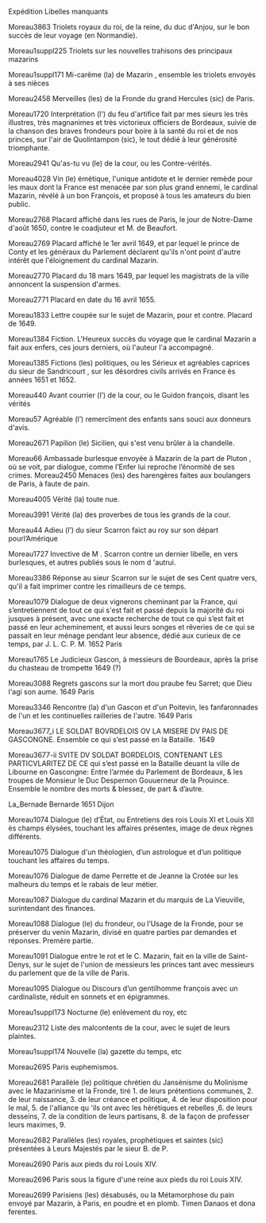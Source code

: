 Expédition Libelles manquants

Moreau3863	Triolets royaux du roi, de la reine, du duc d'Anjou, sur le bon succès de leur voyage (en Normandie).

Moreau1suppl225	Triolets sur les nouvelles trahisons des principaux mazarins

Moreau1suppl171	Mi-carême (la) de Mazarin , ensemble les triolets envoyés à ses nièces

Moreau2458	Merveilles (les) de la Fronde du grand Hercules (sic) de Paris.

Moreau1720	Interprétation (l') du feu d'artifice fait par mes sieurs les très illustres, très magnanimes et très victorieux officiers de Bordeaux, suivie de la chanson des braves frondeurs pour boire à la santé du roi et de nos princes, sur l'air de Quolintampon (sic), le tout dédié à leur générosité triomphante.

Moreau2941	Qu'as-tu vu (le) de la cour, ou les Contre-vérités.

Moreau4028	Vin (le) émétique, l'unique antidote et le dernier remède pour les maux dont la France est menacée par son plus grand ennemi, le cardinal Mazarin, révélé à un bon François, et proposé à tous les amateurs du bien public.

Moreau2768	Placard affiché dans les rues de Paris, le jour de Notre-Dame d'août 1650, contre le coadjuteur et M. de Beaufort.

Moreau2769	Placard affiché le 1er avril 1649, et par lequel le prince de Conty et les généraux du Parlement déclarent qu'ils n'ont point d'autre intérêt que l'éloignement du cardinal Mazarin.

Moreau2770	Placard du 18 mars 1649, par lequel les magistrats de la ville annoncent la suspension d'armes.

Moreau2771	Placard en date du 16 avril 1655.

Moreau1833	Lettre coupée sur le sujet de Mazarin, pour et contre. Placard de 1649.

Moreau1384	Fiction. L'Heureux succès du voyage que le cardinal Mazarin a fait aux enfers, ces jours derniers, où l'auteur l'a accompagné.

Moreau1385	Fictions (les) politiques, ou les Sérieux et agréables caprices du sieur de Sandricourt , sur les désordres civils arrivés en France ès années 1651 et 1652.

Moreau440	Avant courrier (l’) de la cour, ou le Guidon françois, disant les vérités

Moreau57	Agréable (l’) remercîment des enfants sans souci aux donneurs d'avis.

Moreau2671	Papilion (le) Sicilien, qui s'est venu brûler à la chandelle.

Moreau66	Ambassade burlesque envoyée à Mazarin de la part de Pluton , où se voit, par dialogue, comme l’Enfer lui reproche l’énormité de ses crimes.
Moreau2450	Menaces (les) des harengères faites aux boulangers de Paris, à faute de pain.

Moreau4005	Vérité (la) toute nue.

Moreau3991	Vérité (la) des proverbes de tous les grands de la cour.

Moreau44	Adieu (l’) du sieur Scarron faict au roy sur son départ pourl’Amérique

Moreau1727	Invective de M . Scarron contre un dernier libelle, en vers burlesques, et autres publiés sous le nom d 'autrui.

Moreau3386	Réponse au sieur Scarron sur le sujet de ses Cent quatre vers, qu'il a fait imprimer contre les rimailleurs de ce temps.


Moreau1079	Dialogue de deux vignerons cheminant par la France, qui s’entretiennent de tout ce qui s'est fait et passé depuis la majorité du roi jusques à présent, avec une exacte recherche de tout ce qui s’est fait et passé en leur acheminement, et aussi leurs songes et rêveries de ce qui se passait en leur ménage pendant leur absence, dédié aux curieux de ce temps, par J. L. C. P. M.	1652	Paris

Moreau1765	Le Judicieux Gascon, à messieurs de Bourdeaux, après la prise du chasteau de trompette	1649 (?)	

Moreau3088	Regrets gascons sur la mort dou praube feu Sarret; que Dieu l'agi son aume.	1649	Paris

Moreau3346	Rencontre (la) d'un Gascon et d'un Poitevin, les fanfaronnades de l'un et les continuelles railleries de l'autre.	1649	Paris

Moreau3677_i	LE SOLDAT BOVRDELOIS OV LA MISERE DV PAIS DE GASCONGNE. Ensemble ce qui s’est passé en la Bataille. 	1649	

Moreau3677-ii	SVITE DV SOLDAT BORDELOIS, CONTENANT LES PARTICVLARITEZ DE CE qui s’est passé en la Bataille deuant la ville de Libourne en Gascongne: Entre l’armée du Parlement de Bordeaux, & les troupes de Monsieur le Duc Despernon Gouuerneur de la Prouince. Ensemble le nombre des morts & blessez, de part & d’autre. 

La_Bernade	Bernarde	1651	Dijon

Moreau1074	Dialogue (le) d’État, ou Entretiens des rois Louis XI et Louis XII ès champs élysées, touchant les affaires présentes, image de deux règnes différents.

Moreau1075	Dialogue d'un théologien, d’un astrologue et d’un politique touchant les affaires du temps.

Moreau1076	Dialogue de dame Perrette et de Jeanne la Crotée sur les malheurs du temps et le rabais de leur métier.

Moreau1087	Dialogue du cardinal Mazarin et du marquis de La Vieuville, surintendant des finances.

Moreau1088	Dialogue (le) du frondeur, ou l’Usage de la Fronde, pour se préserver du venin Mazarin, divisé en quatre parties par demandes et réponses. Premère partie.

Moreau1091	Dialogue entre le rot et le C. Mazarin, fait en la ville de Saint-Denys, sur le sujet de l'union de messieurs les princes tant avec messieurs du parlement que de la ville de Paris.

Moreau1095	Dialogue ou Discours d’un gentilhomme françois avec un cardinaliste, réduit en sonnets et en épigrammes.

Moreau1suppl173	Nocturne (le) enlèvement du roy, etc

Moreau2312	Liste des malcontents de la cour, avec le sujet de leurs plaintes.

Moreau1suppl174	Nouvelle (la) gazette du temps, etc

Moreau2695	Paris euphemismos.
	
Moreau2681	Parallèle (le) politique chrétien du Jansénisme du Molinisme avec le Mazarinisme et la Fronde, tiré 1. de leurs prétentions communes, 2. de leur naissance, 3. de leur créance et politique, 4. de leur disposition pour le mal, 5. de l'alliance qu 'ils ont avec les hérétiques et rebelles ,6. de leurs desseins, 7. de la condition de leurs partisans, 8. de la façon de professer leurs maximes, 9.
	
Moreau2682	Parallèles (les) royales, prophétiques et saintes (sic) présentées à Leurs Majestés par le sieur B. de P.

Moreau2690	Paris aux pieds du roi Louis XIV.

Moreau2696	Paris sous la figure d'une reine aux pieds du roi Louis XIV.

Moreau2699	Parisiens (les) désabusés, ou la Métamorphose du pain envoyé par Mazarin, à Paris, en poudre et en plomb. Timen Danaos et dona ferentes.


